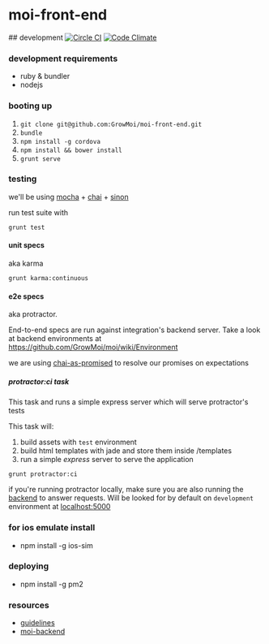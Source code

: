 # moi-front-end

## development
[![Circle CI](https://circleci.com/gh/GrowMoi/moi-front-end.svg?style=svg)](https://circleci.com/gh/GrowMoi/moi-front-end)
[![Code Climate](https://codeclimate.com/github/GrowMoi/moi-front-end/badges/gpa.svg)](https://codeclimate.com/github/GrowMoi/moi-front-end)

### development requirements

- ruby & bundler
- nodejs

### booting up

1. `git clone git@github.com:GrowMoi/moi-front-end.git`
2. `bundle`
3. `npm install -g cordova`
4. `npm install && bower install`
5. `grunt serve`

### testing

we'll be using [mocha](http://mochajs.org/) + [chai](http://chaijs.com/) + [sinon](http://sinonjs.org)

run test suite with

```
grunt test
```

#### unit specs

aka karma

```
grunt karma:continuous
```

#### e2e specs

aka protractor.

End-to-end specs are run against integration's backend server. Take a look at backend environments at https://github.com/GrowMoi/moi/wiki/Environment

we are using [chai-as-promised](http://chaijs.com/plugins/chai-as-promised) to resolve our promises on expectations

##### protractor:ci task

This task  and runs a simple express server which will serve protractor's tests

This task will:

1. build assets with `test` environment
2. build html templates with jade and store them inside /templates
3. run a simple _express_ server to serve the application

```
grunt protractor:ci
```

if you're running protractor locally, make sure you are also running the [backend](github.com/GrowMoi/moi) to answer requests. Will be looked for by default on `development` environment at [localhost:5000](https://github.com/GrowMoi/moi-front-end/blob/master/config/ngconstant-config.js#L15)

### for ios emulate install

- npm install -g ios-sim

### deploying

- npm install -g pm2

### resources

- [guidelines](https://github.com/GrowMoi/moi-front-end/blob/master/guidelines.md)
- [moi-backend](https://github.com/GrowMoi/moi)
